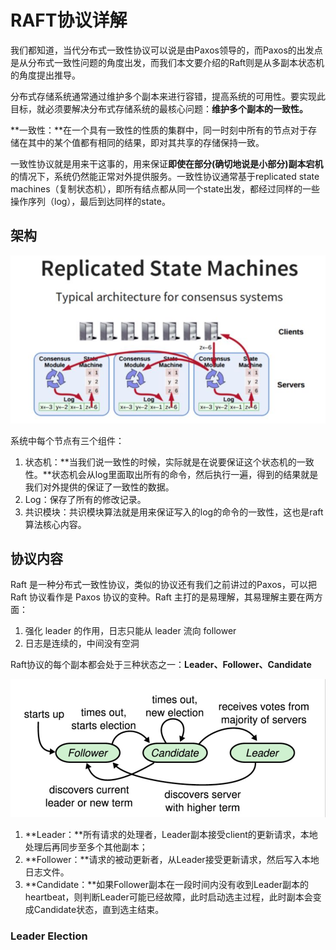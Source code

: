 # RAFT协议详解

我们都知道，当代分布式一致性协议可以说是由Paxos领导的，而Paxos的出发点是从分布式一致性问题的角度出发，而我们本文要介绍的Raft则是从多副本状态机的角度提出推导。

分布式存储系统通常通过维护多个副本来进行容错，提高系统的可用性。要实现此目标，就必须要解决分布式存储系统的最核心问题：**维护多个副本的一致性。**

**一致性：**在一个具有一致性的性质的集群中，同一时刻中所有的节点对于存储在其中的某个值都有相同的结果，即对其共享的存储保持一致。

一致性协议就是用来干这事的，用来保证**即使在部分(确切地说是小部分)副本宕机**的情况下，系统仍然能正常对外提供服务。一致性协议通常基于replicated state machines（复制状态机），即所有结点都从同一个state出发，都经过同样的一些操作序列（log），最后到达同样的state。

## 架构

![架构](./pics/raft_1.png)

系统中每个节点有三个组件：

1. 状态机：**当我们说一致性的时候，实际就是在说要保证这个状态机的一致性。**状态机会从log里面取出所有的命令，然后执行一遍，得到的结果就是我们对外提供的保证了一致性的数据。
2. Log：保存了所有的修改记录。
3. 共识模块：共识模块算法就是用来保证写入的log的命令的一致性，这也是raft算法核心内容。

## 协议内容

Raft 是一种分布式一致性协议，类似的协议还有我们之前讲过的Paxos，可以把 Raft 协议看作是 Paxos 协议的变种。Raft 主打的是易理解，其易理解主要在两方面：

1. 强化 leader 的作用，日志只能从 leader 流向 follower
2. 日志是连续的，中间没有空洞

Raft协议的每个副本都会处于三种状态之一：**Leader、Follower、Candidate**

![架构](./pics/raft_11.png)

1. **Leader：**所有请求的处理者，Leader副本接受client的更新请求，本地处理后再同步至多个其他副本；
2. **Follower：**请求的被动更新者，从Leader接受更新请求，然后写入本地日志文件。
3. **Candidate：**如果Follower副本在一段时间内没有收到Leader副本的heartbeat，则判断Leader可能已经故障，此时启动选主过程，此时副本会变成Candidate状态，直到选主结束。

### Leader Election
